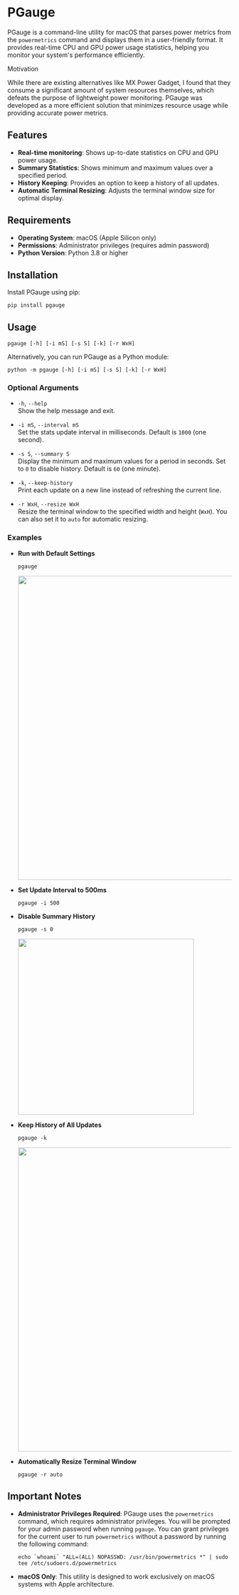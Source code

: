 # PGauge

PGauge is a command-line utility for macOS that parses power metrics from
the `powermetrics` command and displays them in a user-friendly format.
It provides real-time CPU and GPU power usage statistics,
helping you monitor your system's performance efficiently.

Motivation

While there are existing alternatives like MX Power Gadget, I found that
they consume a significant amount of system resources themselves,
which defeats the purpose of lightweight power monitoring.
PGauge was developed as a more efficient solution that minimizes resource
usage while providing accurate power metrics.


## Features

* **Real-time monitoring**: Shows up-to-date statistics on CPU and GPU power usage.
* **Summary Statistics**: Shows minimum and maximum values over a specified period.
* **History Keeping**: Provides an option to keep a history of all updates.
* **Automatic Terminal Resizing**: Adjusts the terminal window size for optimal display.


## Requirements

* **Operating System**: macOS (Apple Silicon only)
* **Permissions**: Administrator privileges (requires admin password)
* **Python Version**: Python 3.8 or higher


## Installation

Install PGauge using pip:

    pip install pgauge


## Usage

    pgauge [-h] [-i mS] [-s S] [-k] [-r WxH]

Alternatively, you can run PGauge as a Python module:

    python -m pgauge [-h] [-i mS] [-s S] [-k] [-r WxH]


### Optional Arguments

- `-h`, `--help`  
    Show the help message and exit.
    
- `-i mS`, `--interval mS`  
    Set the stats update interval in milliseconds. Default is `1000` (one second).
    
- `-s S`, `--summary S`  
    Display the minimum and maximum values for a period in seconds. Set to `0` to disable history. Default is `60` (one minute).
    
- `-k`, `--keep-history`  
    Print each update on a new line instead of refreshing the current line.
    
- `-r WxH`, `--resize WxH`  
    Resize the terminal window to the specified width and height (`WxH`). You can also set it to `auto` for automatic resizing.


### Examples

- **Run with Default Settings**

      pgauge
    
    <img src="https://raw.githubusercontent.com/homm/pgauge/master/static/default.png" width="682"/>
    
- **Set Update Interval to 500ms**
    
      pgauge -i 500
    
- **Disable Summary History**

      pgauge -s 0
    
    <img src="https://raw.githubusercontent.com/homm/pgauge/master/static/no_summary.png" width="395"/>
    
- **Keep History of All Updates**

      pgauge -k
    
    <img src="https://raw.githubusercontent.com/homm/pgauge/master/static/keep_history.png" width="682"/>
    
- **Automatically Resize Terminal Window**
    
      pgauge -r auto


## Important Notes

* **Administrator Privileges Required**: PGauge uses the `powermetrics` command,
  which requires administrator privileges. You will be prompted for your admin password
  when running `pgauge`. You can grant privileges for the current user
  to run `powermetrics` without a password by running the following command:

      echo `whoami` "ALL=(ALL) NOPASSWD: /usr/bin/powermetrics *" | sudo tee /etc/sudoers.d/powermetrics

* **macOS Only**: This utility is designed to work exclusively on macOS systems with Apple architecture.
